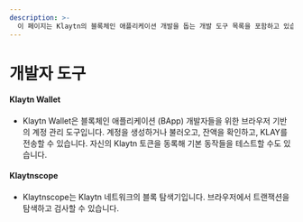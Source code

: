 ```yaml
---
description: >-
  이 페이지는 Klaytn의 블록체인 애플리케이션 개발을 돕는 개발 도구 목록을 포함하고 있습니다.
---
```


# 개발자 도구


#### Klaytn Wallet

* Klaytn Wallet은 블록체인 애플리케이션 \(BApp\) 개발자들을 위한 브라우저 기반의 계정 관리 도구입니다. 계정을 생성하거나 불러오고, 잔액을 확인하고, KLAY를 전송할 수 있습니다. 자신의 Klaytn 토큰을 동록해 기본 동작들을 테스트할 수도 있습니다.

#### Klaytnscope

* Klaytnscope는 Klaytn 네트워크의 블록 탐색기입니다. 브라우저에서 트랜잭션을 탐색하고 검사할 수 있습니다.
